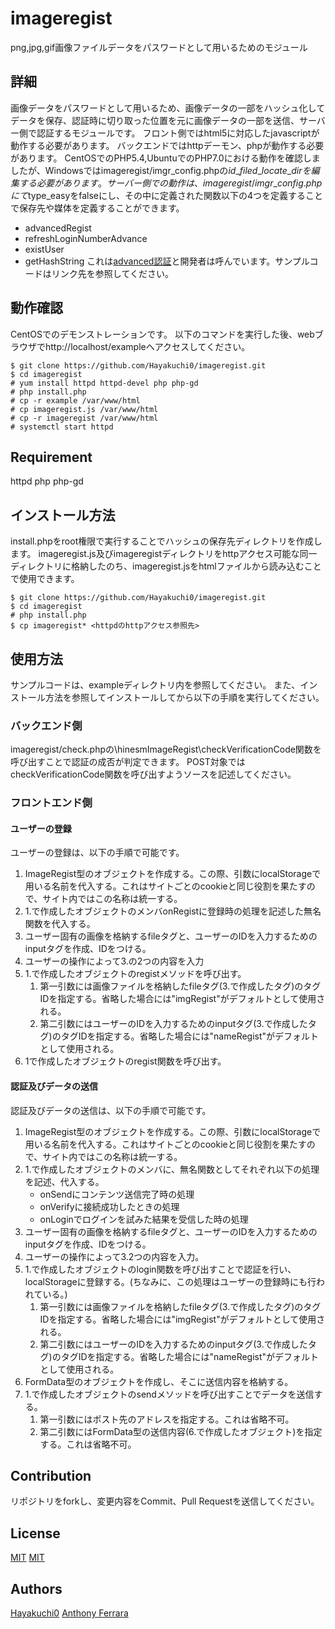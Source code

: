 # imageregist

png,jpg,gif画像ファイルデータをパスワードとして用いるためのモジュール


## 詳細

画像データをパスワードとして用いるため、画像データの一部をハッシュ化してデータを保存、認証時に切り取った位置を元に画像データの一部を送信、サーバー側で認証するモジュールです。
フロント側ではhtml5に対応したjavascriptが動作する必要があります。
バックエンドではhttpデーモン、phpが動作する必要があります。
CentOSでのPHP5.4,UbuntuでのPHP7.0における動作を確認しましたが、Windowsではimageregist/imgr\_config.phpの$id\_filed\_locate\_dirを編集する必要があります。
サーバー側での動作は、imageregist/imgr\_config.phpにて$type\_easyをfalseにし、その中に定義された関数以下の4つを定義することで保存先や媒体を定義することができます。
* advancedRegist 
* refreshLoginNumberAdvance
* existUser
* getHashString
これは[advanced認証](https://github.com/Hayakuchi0/imageregist/tree/advanced_ir)と開発者は呼んでいます。サンプルコードはリンク先を参照してください。


## 動作確認

CentOSでのデモンストレーションです。
以下のコマンドを実行した後、webブラウザでhttp://localhost/exampleへアクセスしてください。

```
$ git clone https://github.com/Hayakuchi0/imageregist.git 
$ cd imageregist
# yum install httpd httpd-devel php php-gd
# php install.php
# cp -r example /var/www/html
# cp imageregist.js /var/www/html
# cp -r imageregist /var/www/html
# systemctl start httpd
```


## Requirement

httpd php php-gd


## インストール方法

install.phpをroot権限で実行することでハッシュの保存先ディレクトリを作成します。
imageregist.js及びimageregistディレクトリをhttpアクセス可能な同一ディレクトリに格納したのち、imageregist.jsをhtmlファイルから読み込むことで使用できます。

```shell
$ git clone https://github.com/Hayakuchi0/imageregist.git 
$ cd imageregist
# php install.php
$ cp imageregist* <httpdのhttpアクセス参照先>
```


## 使用方法

サンプルコードは、exampleディレクトリ内を参照してください。
また、インストール方法を参照してインストールしてから以下の手順を実行してください。

### バックエンド側

imageregist/check.phpの\\hinesmImageRegist\\checkVerificationCode関数を呼び出すことで認証の成否が判定できます。 
POST対象ではcheckVerificationCode関数を呼び出すようソースを記述してください。

### フロントエンド側

#### ユーザーの登録

ユーザーの登録は、以下の手順で可能です。

1. ImageRegist型のオブジェクトを作成する。この際、引数にlocalStorageで用いる名前を代入する。これはサイトごとのcookieと同じ役割を果たすので、サイト内ではこの名称は統一する。
2. 1.で作成したオブジェクトのメンバonRegistに登録時の処理を記述した無名関数を代入する。
3. ユーザー固有の画像を格納するfileタグと、ユーザーのIDを入力するためのinputタグを作成、IDをつける。
4. ユーザーの操作によって3.の2つの内容を入力
5. 1.で作成したオブジェクトのregistメソッドを呼び出す。
	1. 第一引数には画像ファイルを格納したfileタグ(3.で作成したタグ)のタグIDを指定する。省略した場合には"imgRegist"がデフォルトとして使用される。
	2. 第二引数にはユーザーのIDを入力するためのinputタグ(3.で作成したタグ)のタグIDを指定する。省略した場合には"nameRegist"がデフォルトとして使用される。
6. 1で作成したオブジェクトのregist関数を呼び出す。


#### 認証及びデータの送信

認証及びデータの送信は、以下の手順で可能です。

1. ImageRegist型のオブジェクトを作成する。この際、引数にlocalStorageで用いる名前を代入する。これはサイトごとのcookieと同じ役割を果たすので、サイト内ではこの名称は統一する。
2. 1.で作成したオブジェクトのメンバに、無名関数としてそれぞれ以下の処理を記述、代入する。
	* onSendにコンテンツ送信完了時の処理
	* onVerifyに接続成功したときの処理
	* onLoginでログインを試みた結果を受信した時の処理
3. ユーザー固有の画像を格納するfileタグと、ユーザーのIDを入力するためのinputタグを作成、IDをつける。
4. ユーザーの操作によって3.2つの内容を入力。
5. 1.で作成したオブジェクトのlogin関数を呼び出すことで認証を行い、localStorageに登録する。(ちなみに、この処理はユーザーの登録時にも行われている。)
	1. 第一引数には画像ファイルを格納したfileタグ(3.で作成したタグ)のタグIDを指定する。省略した場合には"imgRegist"がデフォルトとして使用される。
	2. 第二引数にはユーザーのIDを入力するためのinputタグ(3.で作成したタグ)のタグIDを指定する。省略した場合には"nameRegist"がデフォルトとして使用される。
6. FormData型のオブジェクトを作成し、そこに送信内容を格納する。
7. 1.で作成したオブジェクトのsendメソッドを呼び出すことでデータを送信する。
	1. 第一引数にはポスト先のアドレスを指定する。これは省略不可。
	2. 第二引数にはFormData型の送信内容(6.で作成したオブジェクト)を指定する。これは省略不可。


## Contribution

リポジトリをforkし、変更内容をCommit、Pull Requestを送信してください。

## License

[MIT](https://github.com/Hayakuchi0/imageregist/blob/master/LICENSE/imageregist)
[MIT](https://github.com/Hayakuchi0/imageregist/blob/master/LICENSE/password_compat.md)


## Authors

[Hayakuchi0](https://github.com/Hayakuchi0)
[Anthony Ferrara](https://github.com/ircmaxell)
